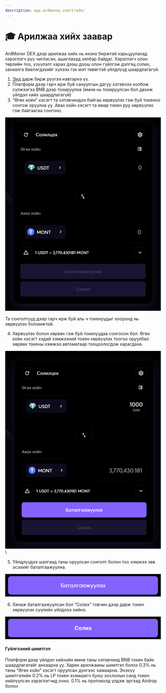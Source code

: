 ```yaml
---
description: app.ardmoney.com/trade/
---
```


# 🎓 Арилжаа хийх заавар

ArdMoner DEX дээр арилжаа хийх нь ихэнх биржтэй харьцуулахад хэрэглэгч рүү чиглэсэн, ашиглахад хялбар байдаг. Хэрэглэгч олон төрлийн тоо, үзүүлэлт харах дээш доош олон гүйлгэж дэлгэц солих, захиалга биелэгдэхийг хүлээх гэх мэт төвөгтэй үйлдлүүд шаардлагагүй.&#x20;

1. [Энд](http://app.ardmoney.com) дарж бирж рүүгээ нэвтэрнэ үү.&#x20;
2. Платформ дээр гарч ирж буй сануулгын дагуу хэтэвчээ холбож сүлжээгээ BNB дээр тохируулна (өмнө нь тохируулсан бол дахиж үйлдэл хийх шаардлагагүй)&#x20;
3. “Өгөх койн” хэсэгт та хэтэвчиндээ байгаа хөрвүүлэх гэж буй токеноо сонгож оруулна уу. Авах койн хэсэгт та ямар токен руу хөрвүүлэх гэж байгаагаа сонгоно.&#x20;

&#x20;![](<../../.gitbook/assets/image (60).png>)

Та сонголтууд дээр гарч ирж буй аль ч токенуудыг хооронд нь хөрвүүлэх боломжтой.

4. Хөрвүүлэх болон хөрвөх гэж буй токенуудаа сонгосон бол. Өгөх койн хэсэгт хэдий хэмжээний токен хөрвүүлэх тоогоо оруулбал хөрвөх токены хэмжээ автоматаар тооцоологдож харагдана.&#x20;

![](<../../.gitbook/assets/image (15).png>)\




5. Үйлдлүүдээ шалгаад таны оруулсан сонголт болон тоо хэмжээ зөв эсэхийг баталгаажуулна.&#x20;

![](<../../.gitbook/assets/image (31).png>)

6. Хянаж баталгаажуулсан бол “Солих” товчин дээр дарж токен хөрвүүлэх сүүлийн үйлдлээ хийнэ.&#x20;

![](<../../.gitbook/assets/image (26).png>)

#### Гүйлгээний шимтгэл

Платформ дээр үйлдэл хийхийн өмнө таны хэтэвчинд BNB токен байх шаардлагатайг анхаарна уу. Харин арилжааны шимтгэл болох 0.3% нь таны “Өгөх койн” хэсэгт оруулсан дүнгээс хамаарна. Энэхүү шимтгэлийн 0.2% нь LP токен эзэмшигч буюу хослолын санд токен нийлүүлсэн хэрэглэгчид очно. 0.1% нь протоколд үлдэж эргээд Airdrop болон
